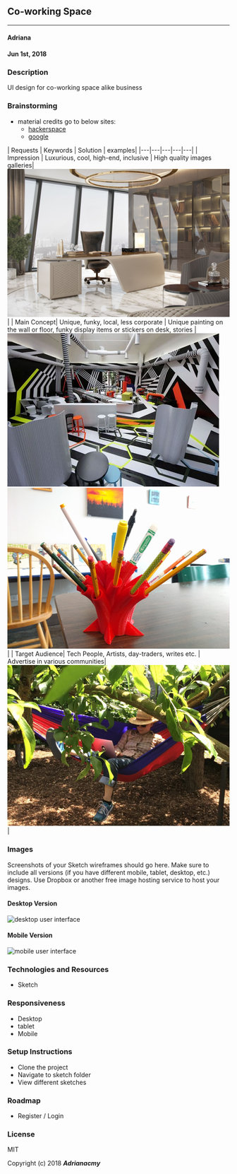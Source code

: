 ## Co-working Space
---

#### Adriana
#### Jun 1st, 2018

### Description

UI design for co-working space alike business

### Brainstorming
- material credits go to below sites:
  - [hackerspace](http://pdxhackerspace.org/)
  - [google](google.com)


| Requests  |  Keywords |  Solution | examples|
|---|---|---|---|---|
| Impression | Luxurious, cool, high-end, inclusive  |   High quality images galleries|![high](imgs/lux.jpg)|
| Main Concept|  Unique, funky, local, less corporate | Unique painting on the wall or floor, funky display items or stickers on desk, stories |![unique](imgs/funky.jpg) ![craftman](imgs/workshop-craftman.png)|
| Target Audience|  Tech People, Artists, day-traders, writes etc. |   Advertise in various communities|![raised-bed](imgs/raised-bed.png)|



### Images

Screenshots of your Sketch wireframes should go here. Make sure to include all versions (if you have different mobile, tablet, desktop, etc.) designs. Use Dropbox or another free image hosting service to host your images.

#### Desktop Version

![desktop user interface](link-to-screenshot-here)

#### Mobile Version

![mobile user interface](link-to-screenshot-here)

### Technologies and Resources

- Sketch

### Responsiveness

- Desktop
- tablet
- Mobile

### Setup Instructions

- Clone the project
- Navigate to sketch folder
- View different sketches

### Roadmap

- Register / Login

### License

MIT

Copyright (c) 2018 **_Adrianacmy_**
